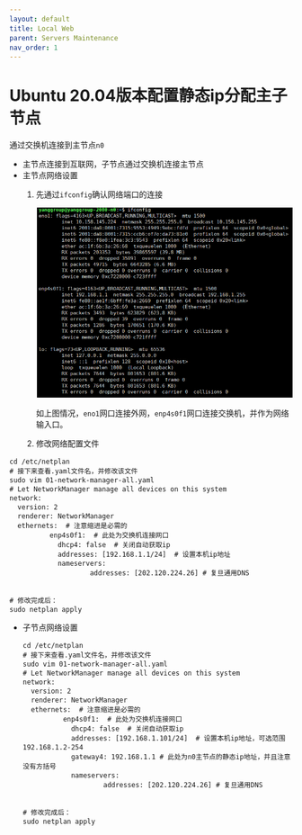 ```yaml
---
layout: default
title: Local Web
parent: Servers Maintenance
nav_order: 1
---
```


# Ubuntu 20.04版本配置静态ip分配主子节点

通过交换机连接到主节点`n0`

- 主节点连接到互联网，子节点通过交换机连接主节点
- 主节点网络设置
   1. 先通过`ifconfig`确认网络端口的连接 
      
      <img src="/Figures/ifconfig.png" alt="ifconfig" style="zoom:100%;" />
      
      如上图情况，`eno1`网口连接外网，`enp4s0f1`网口连接交换机，并作为网络输入口。
      
   2. 修改网络配置文件
```shell
cd /etc/netplan
# 接下来查看.yaml文件名，并修改该文件
sudo vim 01-network-manager-all.yaml
# Let NetworkManager manage all devices on this system
network:
  version: 2
  renderer: NetworkManager
  ethernets:  # 注意缩进是必需的
          enp4s0f1:  # 此处为交换机连接网口
            dhcp4: false  # 关闭自动获取ip
            addresses: [192.168.1.1/24]  # 设置本机ip地址
            nameservers:
                    addresses: [202.120.224.26] # 复旦通用DNS
                       
                    
# 修改完成后：               
sudo netplan apply
```
- 
  子节点网络设置

  ```shell
  cd /etc/netplan
  # 接下来查看.yaml文件名，并修改该文件
  sudo vim 01-network-manager-all.yaml
  # Let NetworkManager manage all devices on this system
  network:
    version: 2
    renderer: NetworkManager
    ethernets:  # 注意缩进是必需的
            enp4s0f1:  # 此处为交换机连接网口
              dhcp4: false  # 关闭自动获取ip
              addresses: [192.168.1.101/24]  # 设置本机ip地址，可选范围192.168.1.2-254
              gateway4: 192.168.1.1 # 此处为n0主节点的静态ip地址，并且注意没有方括号
              nameservers:
                      addresses: [202.120.224.26] # 复旦通用DNS
                         
                      
  # 修改完成后：               
  sudo netplan apply
  ```
